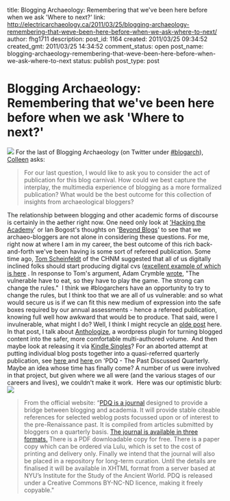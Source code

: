 title: Blogging Archaeology: Remembering that we've been here before when we ask 'Where to next?' 
link: http://electricarchaeology.ca/2011/03/25/blogging-archaeology-remembering-that-weve-been-here-before-when-we-ask-where-to-next/
author: fhg1711
description: 
post_id: 1164
created: 2011/03/25 09:34:52
created_gmt: 2011/03/25 14:34:52
comment_status: open
post_name: blogging-archaeology-remembering-that-weve-been-here-before-when-we-ask-where-to-next
status: publish
post_type: post

# Blogging Archaeology: Remembering that we've been here before when we ask 'Where to next?' 

![](http://middlesavagery.files.wordpress.com/2011/02/blogging_archaeology.jpg?w=500&h=71) For the last of Blogging Archaeology (on Twitter under [#blogarch](http://twitter.com/#search?q=%23blogarch)), [Colleen](http://middlesavagery.wordpress.com/2011/03/22/blogging-archaeology-week-4/#comments) asks: 

> For our last question, I would like to ask you to consider the act of publication for this blog carnival. How could we best capture the interplay, the multimedia experience of blogging as a more formalized publication? What would be the best outcome for this collection of insights from archaeological bloggers?

The relationship between blogging and other academic forms of discourse is certainly in the aether right now. One need only look at ['Hacking the Academy](http://hackingtheacademy.org/)' or Ian Bogost's thoughts on '[Beyond Blogs](http://www.bogost.com/blog/beyond_blogs.shtml)' to see that we archaeo-bloggers are not alone in considering these questions. For me, right now at where I am in my career, the best outcome of this rich back-and-forth we've been having is some sort of refereed publication. Some time ago, [Tom Scheinfeldt](http://www.foundhistory.org/2010/05/27/new-wine-in-old-skins-why-the-cv-needs-hacking/) of the CHNM suggested that all of us digitally inclined folks should start producing digital cvs ([excellent example of which is here](http://www.crymble.ca/adam/cv/) . In response to Tom's argument, Adam Crymble [wrote](http://www.foundhistory.org/2010/05/27/new-wine-in-old-skins-why-the-cv-needs-hacking/#comment-9836), "The vulnerable have to eat, so they have to play the game. The strong can change the rules."  I think we #blogarchers have an opportunity to try to change the rules, but I think too that we are all of us vulnerable: and so what would secure us is if we can fit this new medium of expression into the safe boxes required by our annual assessments - hence a refereed publication, knowing full well how awkward that would be to produce. That said, were I invulnerable, what might I do? Well, I think I might recycle an [olde post](http://electricarchaeologist.wordpress.com/2010/08/06/publish-your-excavation-in-minutes/#comments) here. In that post, I talk about [Anthologize](http://anthologize.org/), a wordpress plugin for turning blogged content into the safer, more comfortable multi-authored volume.  And then maybe look at releasing it via [Kindle Singles](http://www.amazon.com/b?ie=UTF8&node=2486013011)? For an aborted attempt at putting individual blog posts together into a quasi-referred quarterly publication, see [here ](http://electricarchaeologist.wordpress.com/2008/02/11/the-past-discussed-quarterly/)and [here ](http://electricarchaeologist.wordpress.com/2008/02/15/the-pdq-a-new-journal-bridging-blogging-and-academia/)on 'PDQ - The Past Discussed Quarterly. Maybe an idea whose time has finally come? A number of us were involved in that project, but given where we all were (and the various stages of our careers and lives), we couldn't make it work.  Here was our optimistic blurb:![](http://pdqweb.edublogs.org/files/2008/02/pdq-link.jpg)

> From the official website: “[PDQ is a journal](http://pdqweb.edublogs.org/) designed to provide a bridge between blogging and academia. It will provide stable citeable references for selected weblog posts focussed upon or of interest to the pre-Renaissance past. It is compiled from articles submitted by bloggers on a quarterly basis. [The journal is available in three formats.](http://pdqweb.edublogs.org/list-of-editions/) There is a PDF downloadable copy for free. There is a paper copy which can be ordered via Lulu, which is set to the cost of printing and delivery only. Finally we intend that the journal will also be placed in a repository for long-term curation. Until the details are finalised it will be available in XHTML format from a server based at NYU’s Institute for the Study of the Ancient World. PDQ is released under a Creative Commons BY-NC-ND licence, making it freely copyable."